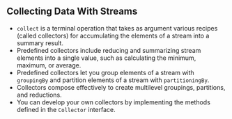 ## Collecting Data With Streams
- `collect` is a terminal operation that takes as argument various 
recipes (called collectors) for accumulating the elements of a stream 
into a summary result. 
- Predefined collectors include reducing and summarizing stream elements
into a single value, such as calculating the minimum, maximum, or average.
- Predefined collectors let you group elements of a stream with `groupingBy`
and partition elements of a stream with `partitioningBy`. 
- Collectors compose effectively to create multilevel groupings, 
partitions, and reductions. 
- You can develop your own collectors by implementing the methods defined 
in the `Collector` interface. 